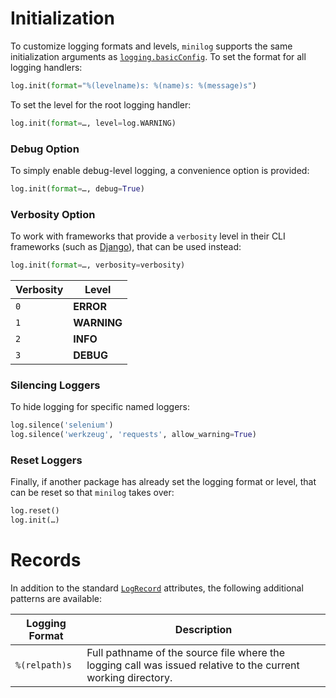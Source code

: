 # Initialization

To customize logging formats and levels, `minilog` supports the same initialization arguments as [`logging.basicConfig`](https://docs.python.org/3/library/logging.html#logging.basicConfig). To set the format for all logging handlers:

```python
log.init(format="%(levelname)s: %(name)s: %(message)s")
```

To set the level for the root logging handler:

```python
log.init(format=…, level=log.WARNING)
```

### Debug Option

To simply enable debug-level logging, a convenience option is provided:

```python
log.init(format=…, debug=True)
```

### Verbosity Option

To work with frameworks that provide a `verbosity` level in their CLI frameworks (such as [Django](https://docs.djangoproject.com/en/2.1/ref/django-admin/#cmdoption-verbosity)), that can be used instead:

```python
log.init(format=…, verbosity=verbosity)
```

| Verbosity | Level       |
|-----------|-------------|
| `0`       | **ERROR**   |
| `1`       | **WARNING** |
| `2`       | **INFO**    |
| `3`       | **DEBUG**   |

### Silencing Loggers

To hide logging for specific named loggers:

```python
log.silence('selenium')
log.silence('werkzeug', 'requests', allow_warning=True)
```

### Reset Loggers

Finally, if another package has already set the logging format or level, that can be reset so that `minilog` takes over:

```python
log.reset()
log.init(…)
```

# Records

In addition to the standard [`LogRecord`](https://docs.python.org/3/library/logging.html#logrecord-attributes) attributes, the following additional patterns are available:

| Logging Format | Description                                                                                                   |
|----------------|---------------------------------------------------------------------------------------------------------------|
| `%(relpath)s`  | Full pathname of the source file where the logging call was issued relative to the current working directory. |
